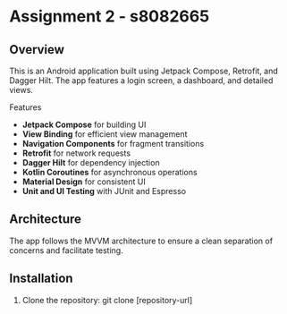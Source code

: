 # Assignment 2 - s8082665

## Overview

This is an Android application built using Jetpack Compose, Retrofit, and Dagger Hilt. The app features a login screen, a dashboard, and detailed views.

Features

- **Jetpack Compose** for building UI
- **View Binding** for efficient view management
- **Navigation Components** for fragment transitions
- **Retrofit** for network requests
- **Dagger Hilt** for dependency injection
- **Kotlin Coroutines** for asynchronous operations
- **Material Design** for consistent UI
- **Unit and UI Testing** with JUnit and Espresso

## Architecture

The app follows the MVVM architecture to ensure a clean separation of concerns and facilitate testing.

## Installation

1. Clone the repository:
   git clone [repository-url]
